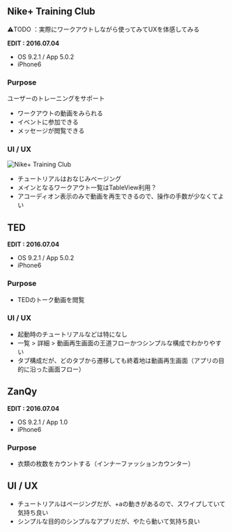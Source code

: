 
## Nike+ Training Club
⚠️TODO ：実際にワークアウトしながら使ってみてUXを体感してみる

**EDIT : 2016.07.04**
* OS 9.2.1 / App 5.0.2
* iPhone6

### Purpose
ユーザーのトレーニングをサポート
* ワークアウトの動画をみられる
* イベントに参加できる
* メッセージが閲覧できる

### UI / UX  

![Nike+ Training Club](https://github.com/mafmoff/100Apps/blob/master/Resources/Images/Nike%2BTraining.gif)


* チュートリアルはおなじみベージング
* メインとなるワークアウト一覧はTableView利用？
* アコーディオン表示のみで動画を再生できるので、操作の手数が少なくてよい


## TED
**EDIT : 2016.07.04**
* OS 9.2.1 / App 5.0.2
* iPhone6

### Purpose
* TEDのトーク動画を閲覧

### UI / UX  
* 起動時のチュートリアルなどは特になし
* 一覧 > 詳細 > 動画再生画面の王道フローかつシンプルな構成でわかりやすい
* タブ構成だが、どのタブから遷移しても終着地は動画再生画面（アプリの目的に沿った画面フロー）


## ZanQy
**EDIT : 2016.07.04**
* OS 9.2.1 / App 1.0
* iPhone6

### Purpose
* 衣類の枚数をカウントする（インナーファッションカウンター）

## UI / UX
* チュートリアルはページングだが、+aの動きがあるので、スワイプしていて気持ち良い
* シンプルな目的のシンプルなアプリだが、やたら動いて気持ち良い

